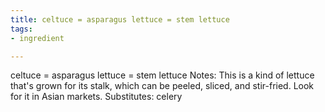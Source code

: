 ```yaml
---
title: celtuce = asparagus lettuce = stem lettuce
tags:
- ingredient

---
```

celtuce = asparagus lettuce = stem lettuce Notes: This is a kind of lettuce that's grown for its stalk, which can be peeled, sliced, and stir-fried. Look for it in Asian markets. Substitutes: celery
